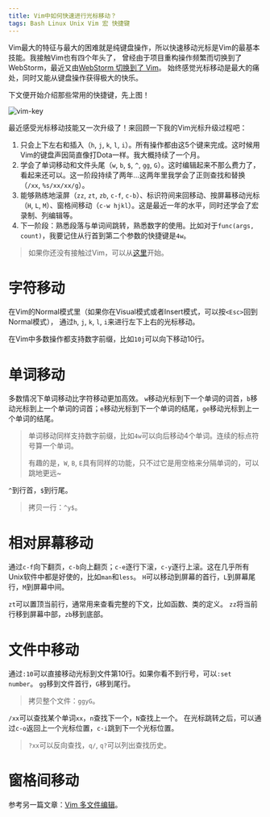 ```yaml
---
title: Vim中如何快速进行光标移动？
tags: Bash Linux Unix Vim 宏 快捷键
---
```


Vim最大的特征与最大的困难就是纯键盘操作，所以快速移动光标是Vim的最基本技能。我接触Vim也有四个年头了，
曾经由于项目重构操作频繁而切换到了WebStorm，最近又由[WebStorm 切换到了 Vim][vim-ide]。
始终感觉光标移动是最大的痛处，同时又能从键盘操作获得极大的快乐。

<!--more-->

下文便开始介绍那些常用的快捷键，先上图！

![vim-key][vim-key]

最近感受光标移动技能又一次升级了！来回顾一下我的Vim光标升级过程吧：

1. 只会上下左右和插入（`h`, `j`, `k`, `l`, `i`）。所有操作都由这5个键来完成。这时候用Vim的键盘声因简直像打Dota一样。我大概持续了一个月。
2. 学会了单词移动和文件头尾（`w`, `b`, `$`, `^`, `gg`, `G`）。这时编辑起来不那么费力了，看起来还可以。这一阶段持续了两年...这两年里我学会了正则查找和替换（`/xx`, `%s/xx/xx/g`）。
3. 能够熟练地滚屏（`zz`, `zt`, `zb`, `c-f`, `c-b`）、标识符间来回移动、按屏幕移动光标（`H`, `L`, `M`）、窗格间移动（`c-w hjkl`）。这是最近一年的水平，同时还学会了宏录制、列编辑等。
4. 下一阶段：熟悉段落与单词间跳转，熟悉数字的使用。比如对于`func(args, count)`，我要记住从行首到第二个参数的快捷键是`4w`。

> 如果你还没有接触过Vim，可以从[这里][vim-config]开始。

# 字符移动

在Vim的Normal模式里（如果你在Visual模式或者Insert模式，可以按`<Esc>`回到Normal模式），
通过`h`, `j`, `k`, `l`, `i`来进行左下上右的光标移动。

在Vim中多数操作都支持数字前缀，比如`10j`可以向下移动10行。

# 单词移动

多数情况下单词移动比字符移动更加高效。
`w`移动光标到下一个单词的词首，`b`移动光标到上一个单词的词首；`e`移动光标到下一个单词的结尾，`ge`移动光标到上一个单词的结尾。

> 单词移动同样支持数字前缀，比如`4w`可以向后移动4个单词。连续的标点符号算一个单词。
>
> 有趣的是，`W`, `B`, `E`具有同样的功能，只不过它是用空格来分隔单词的，可以跳地更远~

`^`到行首，`$`到行尾。

> 拷贝一行：`^y$`。

# 相对屏幕移动

通过`c-f`向下翻页，`c-b`向上翻页；`c-e`逐行下滚，`c-y`逐行上滚。这在几乎所有Unix软件中都是好使的，比如`man`和`less`。
`H`可以移动到屏幕的首行，`L`到屏幕尾行，`M`到屏幕中间。

`zt`可以置顶当前行，通常用来查看完整的下文，比如函数、类的定义。
`zz`将当前行移到屏幕中部，`zb`移到底部。


# 文件中移动

通过`:10`可以直接移动光标到文件第10行。如果你看不到行号，可以`:set number`。
`gg`移到文件首行，`G`移到尾行。

> 拷贝整个文件：`ggyG`。

`/xx`可以查找某个单词`xx`，`n`查找下一个，`N`查找上一个。
在光标跳转之后，可以通过`c-o`返回上一个光标位置，`c-i`跳到下一个光标位置。

> `?xx`可以反向查找，`q/`, `q?`可以列出查找历史。

# 窗格间移动

参考另一篇文章：[Vim 多文件编辑][vim-files]。

[vim-key]: /assets/img/blog/vim-key.png
[vim-config]: /2013/11/08/vim-config.html
[vim-ide]: /2015/11/04/vim-ide.html
[vim-files]: /2015/11/12/vim-tabpage.html
